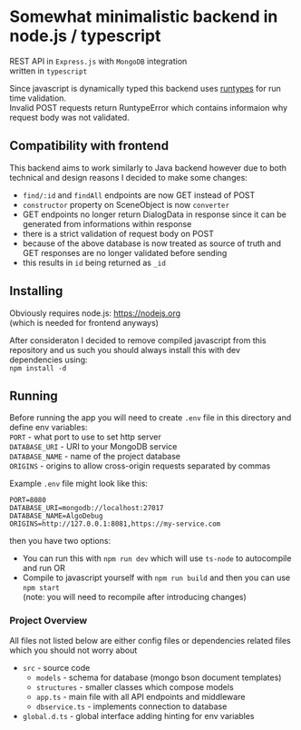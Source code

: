# Somewhat minimalistic backend in node.js / typescript

REST API in `Express.js` with `MongoDB` integration  
written in `typescript`

Since javascript is dynamically typed this backend uses [runtypes](https://www.npmjs.com/package/runtypes) for run time validation.  
Invalid POST requests return RuntypeError which contains informaion why request body was not validated.

## Compatibility with frontend

This backend aims to work similarly to Java backend however due to both technical and design reasons I decided to make some changes:

- `find/:id` and `findAll` endpoints are now GET instead of POST
- `constructor` property on SceneObject is now `converter`
- GET endpoints no longer return DialogData in response since it can be generated from informations within response
- there is a strict validation of request body on POST
- because of the above database is now treated as source of truth and GET responses are no longer validated before sending
- this results in `id` being returned as `_id`

## Installing

Obviously requires node.js: <https://nodejs.org>  
(which is needed for frontend anyways)

After consideraton I decided to remove compiled javascript from this repository and us such you should always install this with dev dependencies using:  
`npm install -d`

## Running

Before running the app you will need to create `.env` file in this directory and define env variables:  
`PORT` - what port to use to set http server  
`DATABASE_URI` - URI to your MongoDB service  
`DATABASE_NAME` - name of the project database  
`ORIGINS` - origins to allow cross-origin requests separated by commas  

Example `.env` file might look like this:

```env
PORT=8080
DATABASE_URI=mongodb://localhost:27017
DATABASE_NAME=AlgoDebug
ORIGINS=http://127.0.0.1:8081,https://my-service.com
```

then you have two options:

- You can run this with `npm run dev` which  will use `ts-node` to autocompile and run
OR
- Compile to javascript yourself with `npm run build` and then you can use `npm start`  
(note: you will need to recompile after introducing changes)

### Project Overview

All files not listed below are either config files or dependencies related files which you should not worry about

- `src` - source code
  - `models` - schema for database (mongo bson document templates)
  - `structures` - smaller classes which compose models
  - `app.ts` - main file with all API endpoints and middleware
  - `dbservice.ts` - implements connection to database
- `global.d.ts` - global interface adding hinting for env variables
